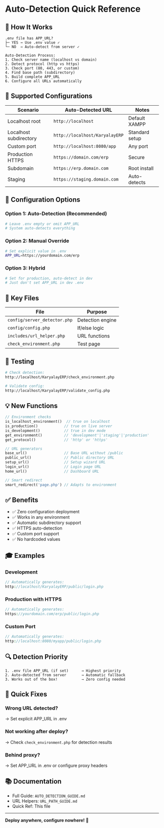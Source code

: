 # Auto-Detection Quick Reference

## 🎯 How It Works

```
.env file has APP_URL?
├─ YES → Use .env value ✓
└─ NO  → Auto-detect from server ✓

Auto-Detection Process:
1. Check server name (localhost vs domain)
2. Detect protocol (http vs https)
3. Check port (80, 443, or custom)
4. Find base path (subdirectory)
5. Build complete APP_URL
6. Configure all URLs automatically
```

## 🚀 Supported Configurations

| Scenario | Auto-Detected URL | Notes |
|----------|-------------------|-------|
| Localhost root | `http://localhost` | Default XAMPP |
| Localhost subdirectory | `http://localhost/KaryalayERP` | Standard setup |
| Custom port | `http://localhost:8080/app` | Any port |
| Production HTTPS | `https://domain.com/erp` | Secure |
| Subdomain | `https://erp.domain.com` | Root install |
| Staging | `https://staging.domain.com` | Auto-detects |

## 📝 Configuration Options

### Option 1: Auto-Detection (Recommended)
```bash
# Leave .env empty or omit APP_URL
# System auto-detects everything
```

### Option 2: Manual Override
```bash
# Set explicit value in .env
APP_URL=https://yourdomain.com/erp
```

### Option 3: Hybrid
```bash
# Set for production, auto-detect in dev
# Just don't set APP_URL in dev .env
```

## 🔧 Key Files

| File | Purpose |
|------|---------|
| `config/server_detector.php` | Detection engine |
| `config/config.php` | If/else logic |
| `includes/url_helper.php` | URL functions |
| `check_environment.php` | Test page |

## 🧪 Testing

```bash
# Check detection:
http://localhost/KaryalayERP/check_environment.php

# Validate config:
http://localhost/KaryalayERP/validate_config.php
```

## 💡 New Functions

```php
// Environment checks
is_localhost_environment()  // true on localhost
is_production()            // true on live server
is_development()           // true in dev mode
get_environment()          // 'development'|'staging'|'production'
get_protocol()             // 'http' or 'https'

// URL generators
base_url()                 // Base URL without /public
public_url()               // Public directory URL
setup_url()                // Setup wizard URL
login_url()                // Login page URL
home_url()                 // Dashboard URL

// Smart redirect
smart_redirect('page.php') // Adapts to environment
```

## ✅ Benefits

- ✅ Zero configuration deployment
- ✅ Works in any environment
- ✅ Automatic subdirectory support
- ✅ HTTPS auto-detection
- ✅ Custom port support
- ✅ No hardcoded values

## 🎓 Examples

### Development
```php
// Automatically generates:
http://localhost/KaryalayERP/public/login.php
```

### Production with HTTPS
```php
// Automatically generates:
https://yourdomain.com/erp/public/login.php
```

### Custom Port
```php
// Automatically generates:
http://localhost:8080/myapp/public/login.php
```

## 🔍 Detection Priority

```
1. .env file APP_URL (if set)      → Highest priority
2. Auto-detected from server       → Automatic fallback
3. Works out of the box!           → Zero config needed
```

## 🚨 Quick Fixes

### Wrong URL detected?
→ Set explicit APP_URL in .env

### Not working after deploy?
→ Check `check_environment.php` for detection results

### Behind proxy?
→ Set APP_URL in .env or configure proxy headers

## 📚 Documentation

- Full Guide: `AUTO_DETECTION_GUIDE.md`
- URL Helpers: `URL_PATH_GUIDE.md`
- Quick Ref: This file

---

**Deploy anywhere, configure nowhere!** 🚀
